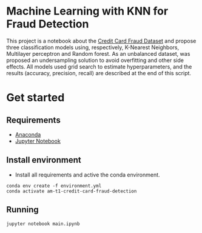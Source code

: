 # Machine Learning with KNN for Fraud Detection

This project is a notebook about the [Credit Card Fraud Dataset](https://www.kaggle.com/mlg-ulb/creditcardfraud) and propose three classification models using, respectively, K-Nearest Neighbors, Multilayer perceptron and Random forest. As an unbalanced dataset, was proposed an undersampling solution to avoid overfitting and other side effects.  All models used grid search to estimate hyperparameters, and the results (accuracy, precision, recall) are described at the end of this script.

# Get started

## Requirements

 - [Anaconda](https://docs.anaconda.com/anaconda/install/)
 - [Jupyter Notebook](https://jupyter.org/install)

## Install environment

- Install all requirements and active the conda environment.

```shellscript
conda env create -f environment.yml
conda activate am-t1-credit-card-fraud-detection
```

## Running

`jupyter notebook main.ipynb`


